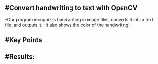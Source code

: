 #Convert handwriting to text with OpenCV
---
-Our program recognizes handwriting in image files, converts it into a text file, and outputs it.
-It also shows the color of the handwriting!

#Key Points
---

#Results:
---
